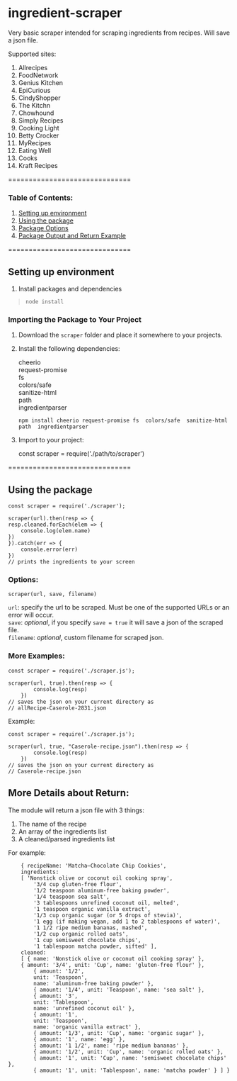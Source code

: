 ﻿# ingredient-scraper

Very basic scraper intended for scraping ingredients from recipes. Will save a json file.

Supported sites:  

1) Allrecipes  
2) FoodNetwork  
3) Genius Kitchen  
4) EpiCurious  
5) CindyShopper  
6) The Kitchn  
7) Chowhound  
8) Simply Recipes  
9) Cooking Light  
10) Betty Crocker  
11) MyRecipes  
12) Eating Well  
13) Cooks  
14) Kraft Recipes  


==============================
### Table of Contents:  
1) [Setting up environment](#Setting-up-environment)
2) [Using the package](#Using-the-package)
3) [Package Options](#Options)
4) [Package Output and Return Example](#More-Details-about-Return)

==============================


## Setting up environment
1) Install packages and dependencies   
> ```node install```  

### Importing the Package to Your Project  
1) Download the ```scraper``` folder and place it somewhere to your projects.  
2) Install the following dependencies:  
      
    cheerio  
    request-promise  
    fs  
    colors/safe  
    sanitize-html  
    path  
    ingredientparser  
    
    ```npm install cheerio request-promise fs  colors/safe  sanitize-html  path  ingredientparser```

3) Import to your project:  

    const scraper = require('./path/to/scraper')

==============================

## Using the package  

    const scraper = require('./scraper');

    scraper(url).then(resp => {
    resp.cleaned.forEach(elem => {
        console.log(elem.name)
    })
    }).catch(err => {
        console.error(err)
    })
    // prints the ingredients to your screen

### Options:
    
    scraper(url, save, filename)

```url```: specify the url to be scraped. Must be one of the supported URLs or an error will occur.   
```save```: *optional*, if you specify ```save = true``` it will save a json of the scraped file.  
```filename```: *optional*, custom filename for scraped json.  

### More Examples:
    const scraper = require('./scraper.js');

    scraper(url, true).then(resp => {
            console.log(resp)
        })
    // saves the json on your current directory as
    // allRecipe-Caserole-2831.json

Example:

    const scraper = require('./scraper.js');

    scraper(url, true, "Caserole-recipe.json").then(resp => {
            console.log(resp)
        })
    // saves the json on your current directory as
    // Caserole-recipe.json

## More Details about Return:

The module will return a json file with 3 things:  
1) The name of the recipe
2) An array of the ingredients list  
3) A cleaned/parsed ingredients list  

For example:  
```
    { recipeName: 'Matcha–Chocolate Chip Cookies',  
    ingredients:  
    [ 'Nonstick olive or coconut oil cooking spray',  
        '3/4 cup gluten-free flour',  
        '1/2 teaspoon aluminum-free baking powder',  
        '1/4 teaspoon sea salt',  
        '3 tablespoons unrefined coconut oil, melted',  
        '1 teaspoon organic vanilla extract',  
        '1/3 cup organic sugar (or 5 drops of stevia)',  
        '1 egg (if making vegan, add 1 to 2 tablespoons of water)',  
        '1 1/2 ripe medium bananas, mashed',  
        '1/2 cup organic rolled oats',  
        '1 cup semisweet chocolate chips',  
        '1 tablespoon matcha powder, sifted' ],  
    cleaned:  
    [ { name: 'Nonstick olive or coconut oil cooking spray' },  
    { amount: '3/4', unit: 'Cup', name: 'gluten-free flour' },  
        { amount: '1/2',  
        unit: 'Teaspoon',  
        name: 'aluminum-free baking powder' },  
        { amount: '1/4', unit: 'Teaspoon', name: 'sea salt' },  
        { amount: '3',  
        unit: 'Tablespoon',  
        name: 'unrefined coconut oil' },  
        { amount: '1',  
        unit: 'Teaspoon',  
        name: 'organic vanilla extract' },  
        { amount: '1/3', unit: 'Cup', name: 'organic sugar' },  
        { amount: '1', name: 'egg' },  
        { amount: '1 1/2', name: 'ripe medium bananas' },  
        { amount: '1/2', unit: 'Cup', name: 'organic rolled oats' },  
        { amount: '1', unit: 'Cup', name: 'semisweet chocolate chips' },  
        { amount: '1', unit: 'Tablespoon', name: 'matcha powder' } ] }  
```
